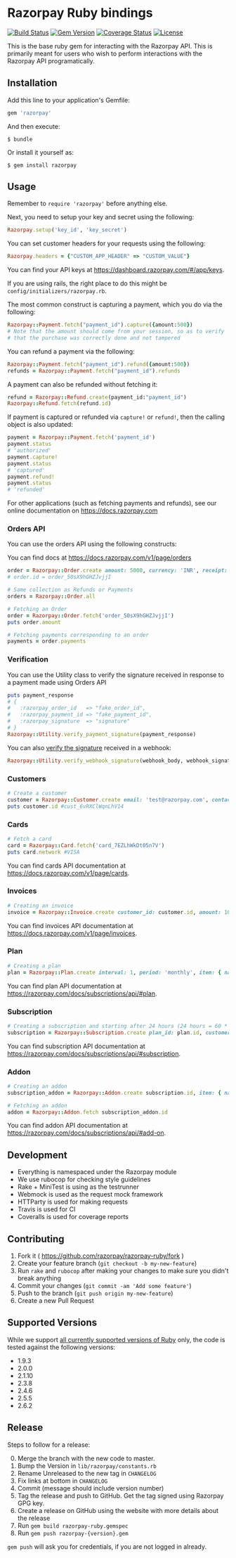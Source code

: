 # Razorpay Ruby bindings

[![Build Status](https://travis-ci.org/razorpay/razorpay-ruby.svg?branch=master)](https://travis-ci.org/razorpay/razorpay-ruby) [![Gem Version](https://badge.fury.io/rb/razorpay.svg)](http://badge.fury.io/rb/razorpay) [![Coverage Status](https://coveralls.io/repos/github/Razorpay/razorpay-ruby/badge.svg?branch=master)](https://coveralls.io/github/Razorpay/razorpay-ruby?branch=master) [![License](http://img.shields.io/:license-mit-blue.svg)](http://doge.mit-license.org)

This is the base ruby gem for interacting with the Razorpay API. This is primarily meant for users who wish to perform interactions with the Razorpay API programatically.

## Installation

Add this line to your application's Gemfile:

```rb
gem 'razorpay'
```

And then execute:

    $ bundle

Or install it yourself as:

    $ gem install razorpay

## Usage

Remember to `require 'razorpay'` before anything else.

Next, you need to setup your key and secret using the following:

```rb
Razorpay.setup('key_id', 'key_secret')
```

You can set customer headers for your requests using the following:
```rb
Razorpay.headers = {"CUSTOM_APP_HEADER" => "CUSTOM_VALUE"}
```

You can find your API keys at <https://dashboard.razorpay.com/#/app/keys>.

If you are using rails, the right place to do this might be `config/initializers/razorpay.rb`.

The most common construct is capturing a payment, which you do via the following:

```rb
Razorpay::Payment.fetch("payment_id").capture({amount:500})
# Note that the amount should come from your session, so as to verify
# that the purchase was correctly done and not tampered
```

You can refund a payment via the following:

```rb
Razorpay::Payment.fetch("payment_id").refund({amount:500})
refunds = Razorpay::Payment.fetch("payment_id").refunds
```

A payment can also be refunded without fetching it:
```rb
refund = Razorpay::Refund.create(payment_id:"payment_id")
Razorpay::Refund.fetch(refund.id)
```

If payment is captured or refunded via `capture!` or `refund!`, then the calling object is also updated:
```rb
payment = Razorpay::Payment.fetch('payment_id')
payment.status
# 'authorized'
payment.capture!
payment.status
# 'captured'
payment.refund!
payment.status
# 'refunded'
```

For other applications (such as fetching payments and refunds),
see our online documentation on <https://docs.razorpay.com>

### Orders API

You can use the orders API using the following constructs:

You can find docs at <https://docs.razorpay.com/v1/page/orders>

```rb
order = Razorpay::Order.create amount: 5000, currency: 'INR', receipt: 'TEST'
# order.id = order_50sX9hGHZJvjjI

# Same collection as Refunds or Payments
orders = Razorpay::Order.all

# Fetching an Order
order = Razorpay::Order.fetch('order_50sX9hGHZJvjjI')
puts order.amount

# Fetching payments corresponding to an order
payments = order.payments
```

### Verification
You can use the Utility class to verify the signature received in response to a payment made using Orders API
```rb
puts payment_response
# {
#   :razorpay_order_id   => "fake_order_id",
#   :razorpay_payment_id => "fake_payment_id",
#   :razorpay_signature  => "signature"
# }
Razorpay::Utility.verify_payment_signature(payment_response)
```
You can also [verify the signature](https://github.com/razorpay/razorpay-ruby/wiki/Webhooks) received in a webhook:
```rb
Razorpay::Utility.verify_webhook_signature(webhook_body, webhook_signature, webhook_secret)
```

### Customers
```rb
# Create a customer
customer = Razorpay::Customer.create email: 'test@razorpay.com', contact: '9876543210'
puts customer.id #cust_6vRXClWqnLhV14
```

### Cards
```rb
# Fetch a card
card = Razorpay::Card.fetch('card_7EZLhWkDt05n7V')
puts card.network #VISA
```

You can find cards API documentation at <https://docs.razorpay.com/v1/page/cards>.

### Invoices
```rb
# Creating an invoice
invoice = Razorpay::Invoice.create customer_id: customer.id, amount: 100, currency: 'INR', description: 'Test description', type: 'link'
```

You can find invoices API documentation at <https://docs.razorpay.com/v1/page/invoices>.

### Plan
```rb
# Creating a plan
plan = Razorpay::Plan.create interval: 1, period: 'monthly', item: { name: 'fake_plan', description: 'fake_desc', currency: 'INR', amount: 500 }, notes: { identifier: 'plan_monthly_super' }
```

You can find plan API documentation at <https://razorpay.com/docs/subscriptions/api/#plan>.

### Subscription
```rb
# Creating a subscription and starting after 24 hours (24 hours = 60 * 60 * 24)
subscription = Razorpay::Subscription.create plan_id: plan.id, customer_id: customer.id, start_at: (Time.now + (60 * 60 * 24)).to_i, total_count: 3
```

You can find subscription API documentation at <https://razorpay.com/docs/subscriptions/api/#subscription>.

### Addon
```rb
# Creating an addon
subscription_addon = Razorpay::Addon.create subscription.id, item: { name: 'fake_plan', description: 'fake_desc', currency: 'INR', amount: 500 }, quantity: 1

# Fetching an addon
addon = Razorpay::Addon.fetch subscription_addon.id
```

You can find addon API documentation at <https://razorpay.com/docs/subscriptions/api/#add-on>.

## Development

- Everything is namespaced under the Razorpay module
- We use rubocop for checking style guidelines
- Rake + MiniTest is using as the testrunner
- Webmock is used as the request mock framework
- HTTParty is used for making requests
- Travis is used for CI
- Coveralls is used for coverage reports

## Contributing

1. Fork it ( https://github.com/razorpay/razorpay-ruby/fork )
2. Create your feature branch (`git checkout -b my-new-feature`)
3. Run `rake` and `rubocop` after making your changes to make sure you didn't break anything
4. Commit your changes (`git commit -am 'Add some feature'`)
5. Push to the branch (`git push origin my-new-feature`)
6. Create a new Pull Request

## Supported Versions

While we support [all currently supported versions of Ruby](https://www.ruby-lang.org/en/downloads/branches/)
only, the code is tested against the following versions:

* 1.9.3
* 2.0.0
* 2.1.10
* 2.3.8
* 2.4.6
* 2.5.5
* 2.6.2

## Release

Steps to follow for a release:

0. Merge the branch with the new code to master.
1. Bump the Version in `lib/razorpay/constants.rb`
2. Rename Unreleased to the new tag in `CHANGELOG`
3. Fix links at bottom in `CHANGELOG`
4. Commit (message should include version number)
5. Tag the release and push to GitHub. Get the tag signed using Razorpay GPG key.
6. Create a release on GitHub using the website with more details about the release
7. Run `gem build razorpay-ruby.gemspec`
8. Run `gem push razorpay-{version}.gem`

`gem push` will ask you for credentials, if you are not logged in already.

